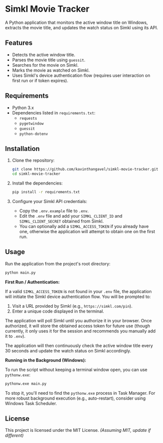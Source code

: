 # Simkl Movie Tracker

A Python application that monitors the active window title on Windows, extracts the movie title, and updates the watch status on Simkl using its API.

## Features

- Detects the active window title.
- Parses the movie title using `guessit`.
- Searches for the movie on Simkl.
- Marks the movie as watched on Simkl.
- Uses Simkl's device authentication flow (requires user interaction on first run or if token expires).

## Requirements

- Python 3.x
- Dependencies listed in `requirements.txt`:
  - `requests`
  - `pygetwindow`
  - `guessit`
  - `python-dotenv`

## Installation

1.  Clone the repository:

    ```bash
    git clone https://github.com/kavinthangavel/simkl-movie-tracker.git 
    cd simkl-movie-tracker
    ```

2.  Install the dependencies:

    ```bash
    pip install -r requirements.txt
    ```

3.  Configure your Simkl API credentials:
    *   Copy the `.env.example` file to `.env`.
    *   Edit the `.env` file and add your `SIMKL_CLIENT_ID` and `SIMKL_CLIENT_SECRET` obtained from Simkl.
    *   You can optionally add a `SIMKL_ACCESS_TOKEN` if you already have one, otherwise the application will attempt to obtain one on the first run.

## Usage

Run the application from the project's root directory:

```bash
python main.py
```

**First Run / Authentication:**

If a valid `SIMKL_ACCESS_TOKEN` is not found in your `.env` file, the application will initiate the Simkl device authentication flow. You will be prompted to:

1.  Visit a URL provided by Simkl (e.g., `https://simkl.com/pin`).
2.  Enter a unique code displayed in the terminal.

The application will poll Simkl until you authorize it in your browser. Once authorized, it will store the obtained access token for future use (though currently, it only uses it for the session and recommends you manually add it to `.env`).

The application will then continuously check the active window title every 30 seconds and update the watch status on Simkl accordingly.

**Running in the Background (Windows):**

To run the script without keeping a terminal window open, you can use `pythonw.exe`:

```bash
pythonw.exe main.py
```

To stop it, you'll need to find the `pythonw.exe` process in Task Manager.
For more robust background execution (e.g., auto-restart), consider using Windows Task Scheduler.

## License

This project is licensed under the MIT License. *(Assuming MIT, update if different)*
